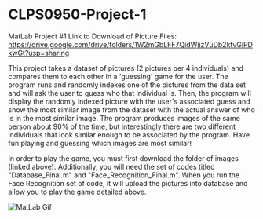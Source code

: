 # CLPS0950-Project-1
MatLab Project #1
Link to Download of Picture Files: https://drive.google.com/drive/folders/1W2mGbLFF7QidWjizVuDb2ktvGiPDkwGt?usp=sharing

This project takes a dataset of pictures (2 pictures per 4 individuals) and compares them to each other in a 'guessing' game for the user. The program runs and randomly indexes one of the pictures from the data set and will ask the user to guess who that individual is. Then, the program will display the randomly indexed picture with the user's associated guess and show the most similar image from the dataset with the actual answer of who is in the most similar image. The program produces images of the same person about 90% of the time, but interestingly there are two different individuals that look similar enough to be associated by the program. Have fun playing and guessing which images are most similar!

In order to play the game, you must first download the folder of images (linked above). Additionally, you will need the set of codes titled "Database_Final.m" and "Face_Recognition_Final.m". When you run the Face Recognition set of code, it will upload the pictures into database and allow you to play the game detailed above. 

![MatLab Gif](https://user-images.githubusercontent.com/79659030/110490159-0c186900-80be-11eb-999f-3220b971bbec.gif)
